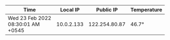 | Time     | Local IP | Public IP | Temperature |
| ----------- | ----------- | ----------- | ----------- |
| Wed 23 Feb 2022 08:30:01 AM +0545      | 10.0.2.133     | 122.254.80.87  | 46.7° |
